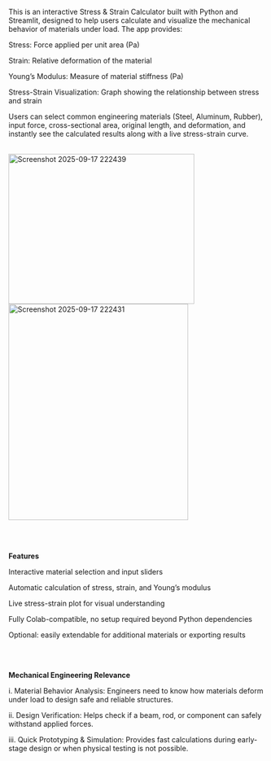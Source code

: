 This is an interactive Stress & Strain Calculator built with Python and Streamlit, designed to help users calculate and visualize the mechanical behavior of materials under load. The app provides:

Stress: Force applied per unit area (Pa)

Strain: Relative deformation of the material

Young’s Modulus: Measure of material stiffness (Pa)

Stress-Strain Visualization: Graph showing the relationship between stress and strain

Users can select common engineering materials (Steel, Aluminum, Rubber), input force, cross-sectional area, original length, and deformation, and instantly see the calculated results along with a live stress-strain curve.
<br><br>

<img width="365" height="295" alt="Screenshot 2025-09-17 222439" src="https://github.com/user-attachments/assets/7e061a10-6138-45d1-86d1-6c90c2f7a8ff" />
<img width="353" height="425" alt="Screenshot 2025-09-17 222431" src="https://github.com/user-attachments/assets/6f2ea4be-8e17-4dc6-9106-0a7ec36e58c6" />


<br><br>

**Features**

Interactive material selection and input sliders

Automatic calculation of stress, strain, and Young’s modulus

Live stress-strain plot for visual understanding

Fully Colab-compatible, no setup required beyond Python dependencies

Optional: easily extendable for additional materials or exporting results

<br><br>

**Mechanical Engineering Relevance**


i. Material Behavior Analysis: Engineers need to know how materials deform under load to design safe and reliable structures.

ii. Design Verification: Helps check if a beam, rod, or component can safely withstand applied forces.

iii. Quick Prototyping & Simulation: Provides fast calculations during early-stage design or when physical testing is not possible.
